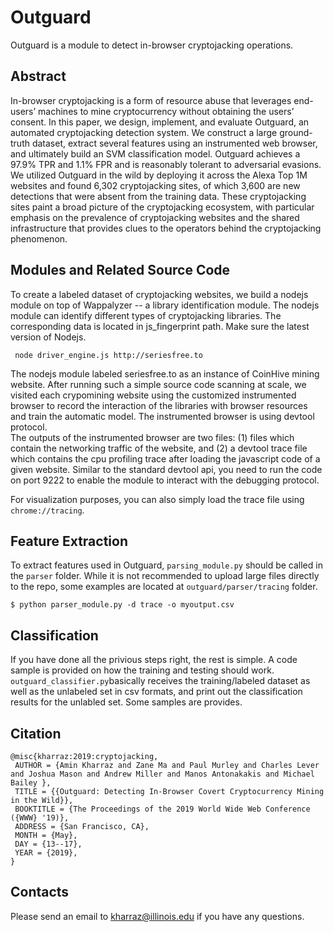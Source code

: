 
# Outguard 
Outguard is a module to detect in-browser cryptojacking operations. 

## Abstract

In-browser cryptojacking is a form of resource abuse that leverages end-users’ machines to mine cryptocurrency without obtaining the users’ consent. In this paper, we design, implement, and evaluate
Outguard, an automated cryptojacking detection system. We construct a large ground-truth dataset, extract several features using an instrumented web browser, and ultimately build an SVM classification model.
Outguard achieves a 97.9% TPR and 1.1% FPR and is reasonably
tolerant to adversarial evasions. We utilized Outguard in the wild
by deploying it across the Alexa Top 1M websites and found 6,302
cryptojacking sites, of which 3,600 are new detections that were absent from the training data. These cryptojacking sites paint a broad picture of the cryptojacking ecosystem, with particular emphasis on
the prevalence of cryptojacking websites and the shared infrastructure that provides clues to the operators behind the cryptojacking phenomenon.


## Modules and Related Source Code

To create a labeled dataset of cryptojacking websites, we build a nodejs module on top of Wappalyzer -- a library identification module. 
The nodejs module can identify different types of cryptojacking libraries. The corresponding data is located in js_fingerprint path. Make sure the latest version of Nodejs. 

```
 node driver_engine.js http://seriesfree.to
```
The nodejs module labeled seriesfree.to as an instance of CoinHive mining website. After running such a simple source code 
scanning at scale, we visited each crypomining website using the  customized instrumented browser to record the interaction of the libraries with browser resources and train the automatic model. The instrumented browser is using devtool protocol.   
The outputs of the instrumented browser are two 
files: (1) files which contain the networking traffic of the website, and (2) a devtool trace file which contains the 
cpu profiling trace after loading the javascript code of a given website. 
Similar to the standard devtool api, you need to run the code on port 9222 to enable the module to interact with the debugging protocol. 

For visualization purposes, you can also simply load the trace file using ```chrome://tracing```. 

## Feature Extraction 
To extract features used in Outguard, ```parsing_module.py``` should be called in the ```parser``` folder. 
While it is not recommended to upload large files directly to the repo, some examples are
located at ```outguard/parser/tracing``` folder. 

``` 
$ python parser_module.py -d trace -o myoutput.csv 

``` 

## Classification

If you have done all the privious steps right, the rest is simple. A code sample is provided on how the training and testing should work. 
```outguard_classifier.py```basically receives the training/labeled dataset as well as the unlabeled set in csv formats, and print out the 
classification results for the unlabled set. Some samples are provides.


## Citation 
```
@misc{kharraz:2019:cryptojacking,
 AUTHOR = {Amin Kharraz and Zane Ma and Paul Murley and Charles Lever and Joshua Mason and Andrew Miller and Manos Antonakakis and Michael Bailey },
 TITLE = {{Outguard: Detecting In-Browser Covert Cryptocurrency Mining in the Wild}},
 BOOKTITLE = {The Proceedings of the 2019 World Wide Web Conference ({WWW} '19)},
 ADDRESS = {San Francisco, CA},
 MONTH = {May},
 DAY = {13--17},
 YEAR = {2019},
}
```
## Contacts
Please send an email to kharraz@illinois.edu if you have any questions. 
